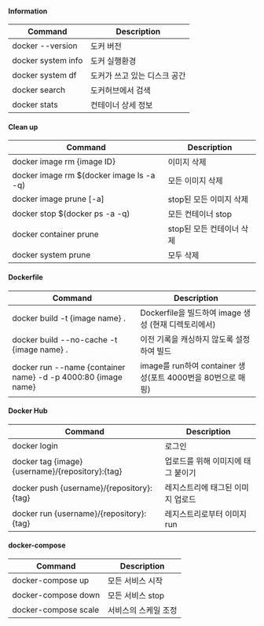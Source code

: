#### Information

| Command            | Description                  |
| ------------------ | ---------------------------- |
| docker --version   | 도커 버전                    |
| docker system info | 도커 실행환경                |
| docker system df   | 도커가 쓰고 있는 디스크 공간 |
| docker search      | 도커허브에서 검색            |
| docker stats       | 컨테이너 상세 정보           |





#### Clean up

| Command                                  | Description               |
| ---------------------------------------- | ------------------------- |
| docker image rm {image ID}               | 이미지 삭제               |
| docker image rm $(docker image ls -a -q) | 모든 이미지 삭제          |
| docker image prune [-a]                  | stop된 모든 이미지 삭제   |
| docker stop $(docker ps -a -q)           | 모든 컨테이너 stop        |
| docker container prune                   | stop된 모든 컨테이너 삭제 |
| docker system prune                      | 모두 삭제                 |





#### Dockerfile

| Command                                                      | Description                                                 |
| ------------------------------------------------------------ | ----------------------------------------------------------- |
| docker build -t {image name} .                               | Dockerfile을 빌드하여 image 생성 (현재 디렉토리에서)        |
| docker build --no-cache -t {image name} .                    | 이전 기록을 캐싱하지 않도록 설정하여 빌드                   |
| docker run --name {container name} -d -p  4000:80 {image name} | image를 run하여 container 생성(포트 4000번을 80번으로 매핑) |





#### Docker Hub

| Command                                          | Description                        |
| ------------------------------------------------ | ---------------------------------- |
| docker login                                     | 로그인                             |
| docker tag {image} {username}/{repository}:{tag} | 업로드를 위해 이미지에 태그 붙이기 |
| docker push {username}/{repository}:{tag}        | 레지스트리에 태그된 이미지 업로드  |
| docker run {username}/{repository}:{tag}         | 레지스트리로부터 이미지 run        |





#### docker-compose

| Command              | Description          |
| -------------------- | -------------------- |
| docker-compose up    | 모든 서비스 시작     |
| docker-compose down  | 모든 서비스 stop     |
| docker-compose scale | 서비스의 스케일 조정 |

